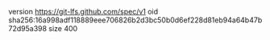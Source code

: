 version https://git-lfs.github.com/spec/v1
oid sha256:16a998adf118889eee706826b2d3bc50b0d6ef228d81eb94a64b47b72d95a398
size 400
